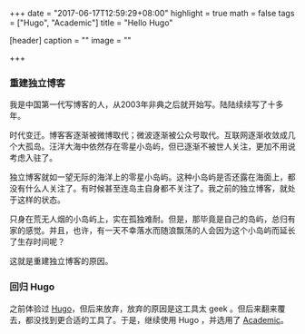 +++
date = "2017-06-17T12:59:29+08:00"
highlight = true
math = false
tags = ["Hugo", "Academic"]
title = "Hello Hugo"

[header]
  caption = ""
  image = ""

+++

### 重建独立博客

我是中国第一代写博客的人，从2003年非典之后就开始写。陆陆续续写了十多年。

时代变迁。博客客逐渐被微博取代；微波逐渐被公众号取代。互联网逐渐收敛成几个大孤岛。汪洋大海中依然存在零星小岛屿，但已逐渐不被世人关注，更加不用说考虑入驻了。

独立博客就如一望无际的海洋上的零星小岛屿。这种小岛屿是否还露在海面上，都没有什么人关注了。有时候甚至连岛主自身都不关注了。我之前的独立博客，就处于这样的状态。

只身在荒无人烟的小岛屿上，实在孤独难耐。但是，那毕竟是自己的岛屿，总归有家的感觉。并且，也许，有一天不幸落水而随浪飘荡的人会因为这个小岛屿而延长了生存时间呢？

这就是重建独立博客的原因。

### 回归 Hugo

之前体验过 [Hugo](https://gohugo.io/)，但后来放弃，放弃的原因是这工具太 geek 。但后来翻来覆去，都没找到更合适的工具了。于是，继续使用 Hugo ，并选用了  [Academic](https://themes.gohugo.io/academic/)。